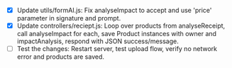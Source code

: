 - [x] Update utils/formAI.js: Fix analyseImpact to accept and use 'price' parameter in signature and prompt.
- [x] Update controllers/reciept.js: Loop over products from analyseReceipt, call analyseImpact for each, save Product instances with owner and impactAnalysis, respond with JSON success/message.
- [ ] Test the changes: Restart server, test upload flow, verify no network error and products are saved.

